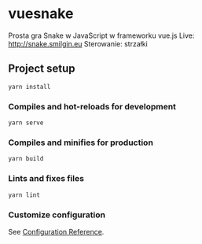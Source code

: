 # vuesnake
Prosta gra Snake w JavaScript w frameworku vue.js
Live: http://snake.smilgin.eu
Sterowanie: strzałki
## Project setup
```
yarn install
```

### Compiles and hot-reloads for development
```
yarn serve
```

### Compiles and minifies for production
```
yarn build
```

### Lints and fixes files
```
yarn lint
```

### Customize configuration
See [Configuration Reference](https://cli.vuejs.org/config/).
